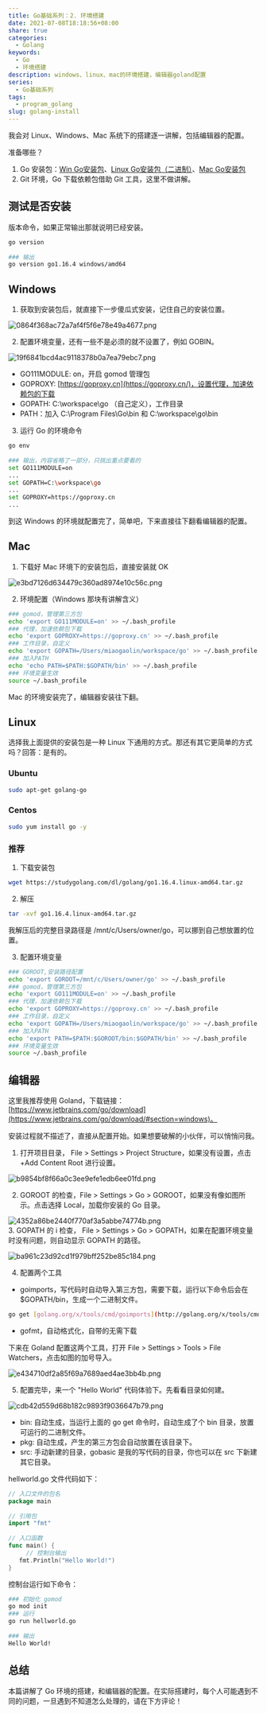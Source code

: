 ```yaml
---  
title: Go基础系列：2. 环境搭建  
date: 2021-07-08T18:18:56+08:00  
share: true  
categories:  
  - Golang  
keywords:  
  - Go  
  - 环境搭建  
description: windows、linux、mac的环境搭建，编辑器goland配置  
series:  
  - Go基础系列  
tags:  
  - program_golang  
slug: golang-install  
---  
```

  
  
我会对 Linux、Windows、Mac 系统下的搭建逐一讲解，包括编辑器的配置。  
  
准备哪些？  
  
1. Go 安装包：[Win Go安装包](https://studygolang.com/dl/golang/go1.16.4.windows-amd64.msi)、[Linux Go安装包（二进制）](https://studygolang.com/dl/golang/go1.16.4.linux-amd64.tar.gz)、[Mac Go安装包](https://studygolang.com/dl/golang/go1.16.4.darwin-amd64.pkg)  
2. Git 环境，Go 下载依赖包借助 Git 工具，这里不做讲解。  
  
## 测试是否安装  
  
版本命令，如果正常输出那就说明已经安装。  
  
```bash  
go version  
  
### 输出  
go version go1.16.4 windows/amd64  
```  
  
## Windows  
  
1. 获取到安装包后，就直接下一步傻瓜式安装，记住自己的安装位置。  
  
![0864f368ac72a7af4f5f6e78e49a4677.png](/images/0864f368ac72a7af4f5f6e78e49a4677.png)  
  
2.  配置环境变量，还有一些不是必须的就不设置了，例如 GOBIN。  
  
![19f6841bcd4ac9118378b0a7ea79ebc7.png](/images/19f6841bcd4ac9118378b0a7ea79ebc7.png)  
  
- GO111MODULE: on，开启 gomod 管理包  
- GOPROXY: [https://goproxy.cn](https://goproxy.cn/)，设置代理，加速依赖包的下载  
- GOPATH: C:\workspace\go （自己定义），工作目录  
- PATH：加入 C:\Program Files\Go\bin 和 C:\workspace\go\bin  
  
3. 运行 Go 的环境命令  
  
```bash  
go env  
  
### 输出，内容省略了一部分，只挑出重点要看的  
set GO111MODULE=on  
...  
set GOPATH=C:\workspace\go  
...  
set GOPROXY=https://goproxy.cn  
...  
```  
  
到这 Windows 的环境就配置完了，简单吧，下来直接往下翻看编辑器的配置。  
  
## Mac  
  
1. 下载好 Mac 环境下的安装包后，直接安装就 OK  
  
![e3bd7126d634479c360ad8974e10c56c.png](/images/e3bd7126d634479c360ad8974e10c56c.png)  
  
2. 环境配置（Windows 那块有讲解含义）  
  
```bash  
### gomod，管理第三方包  
echo 'export GO111MODULE=on' >> ~/.bash_profile  
### 代理，加速依赖包下载  
echo 'export GOPROXY=https://goproxy.cn' >> ~/.bash_profile  
### 工作目录，自定义  
echo 'export GOPATH=/Users/miaogaolin/workspace/go' >> ~/.bash_profile  
### 加入PATH  
echo 'echo PATH=$PATH:$GOPATH/bin' >> ~/.bash_profile  
### 环境变量生效  
source ~/.bash_profile  
```  
  
Mac 的环境安装完了，编辑器安装往下翻。  
  
## Linux  
  
选择我上面提供的安装包是一种 Linux 下通用的方式。那还有其它更简单的方式吗？回答：是有的。  
  
### Ubuntu  
  
```bash  
sudo apt-get golang-go  
```  
  
### Centos  
  
```bash  
sudo yum install go -y  
```  
  
### 推荐  
  
1. 下载安装包  
  
```bash  
wget https://studygolang.com/dl/golang/go1.16.4.linux-amd64.tar.gz  
```  
  
2. 解压  
  
```bash  
tar -xvf go1.16.4.linux-amd64.tar.gz  
```  
  
我解压后的完整目录路径是 /mnt/c/Users/owner/go，可以挪到自己想放置的位置。  
  
3. 配置环境变量  
  
```bash  
### GOROOT,安装路径配置  
echo 'export GOROOT=/mnt/c/Users/owner/go' >> ~/.bash_profile  
### gomod，管理第三方包  
echo 'export GO111MODULE=on' >> ~/.bash_profile  
### 代理，加速依赖包下载  
echo 'export GOPROXY=https://goproxy.cn' >> ~/.bash_profile  
### 工作目录，自定义  
echo 'export GOPATH=/Users/miaogaolin/workspace/go' >> ~/.bash_profile  
### 加入PATH  
echo 'export PATH=$PATH:$GOROOT/bin:$GOPATH/bin' >> ~/.bash_profile  
### 环境变量生效  
source ~/.bash_profile  
```  
  
## 编辑器  
  
这里我推荐使用 Goland，下载链接：[https://www.jetbrains.com/go/download](https://www.jetbrains.com/go/download/#section=windows)。  
  
安装过程就不描述了，直接从配置开始。如果想要破解的小伙伴，可以悄悄问我。  
  
1. 打开项目目录， File > Settings > Project Structure，如果没有设置，点击 +Add Content Root 进行设置。  
  
![b9854bf8f66a0c3ee9efe1edb6ee01fd.png](/images/b9854bf8f66a0c3ee9efe1edb6ee01fd.png)  
  
2. GOROOT 的检查，File > Settings > Go > GOROOT，如果没有像如图所示。点击选择 Local，加载你安装的 Go 目录。  
  
![4352a86be2440f770af3a5abbe74774b.png](/images/4352a86be2440f770af3a5abbe74774b.png)  
3. GOPATH 的 i 检查， File > Settings > Go > GOPATH，如果在配置环境变量时没有问题，则自动显示 GOPATH 的路径。  
  
![ba961c23d92cd1f979bff252be85c184.png](/images/ba961c23d92cd1f979bff252be85c184.png)  
  
4. 配置两个工具  
  
- goimports，写代码时自动导入第三方包，需要下载，运行以下命令后会在 $GOPATH/bin，生成一个二进制文件。  
  
```bash  
go get [golang.org/x/tools/cmd/goimports](http://golang.org/x/tools/cmd/goimports)  
```  
  
- gofmt，自动格式化，自带的无需下载  
  
下来在 Goland 配置这两个工具，打开 File > Settings > Tools > File Watchers，点击如图的加号导入。  
  
![e434710df2a85f69a7689aed4ae3bb4b.png](/images/e434710df2a85f69a7689aed4ae3bb4b.png)  
  
5. 配置完毕，来一个 "Hello World" 代码体验下。先看看目录如何建。  
  
![cdb42d559d68b182c9893f9036647b79.png](/images/cdb42d559d68b182c9893f9036647b79.png)  
  
- bin: 自动生成，当运行上面的 go get 命令时，自动生成了个 bin 目录，放置可运行的二进制文件。  
- pkg: 自动生成，产生的第三方包会自动放置在该目录下。  
- src: 手动新建的目录，gobasic 是我的写代码的目录，你也可以在 src 下新建其它目录。  
  
hellworld.go 文件代码如下：  
  
```go  
// 入口文件的包名  
package main  
  
// 引用包  
import "fmt"  
  
// 入口函数  
func main() {  
	 // 控制台输出  
   fmt.Println("Hello World!")  
}  
```  
  
控制台运行如下命令：  
  
```bash  
### 初始化 gomod   
go mod init  
### 运行  
go run hellworld.go  
  
### 输出  
Hello World!  
```  
  
## 总结  
  
本篇讲解了 Go 环境的搭建，和编辑器的配置。在实际搭建时，每个人可能遇到不同的问题，一旦遇到不知道怎么处理的，请在下方评论！